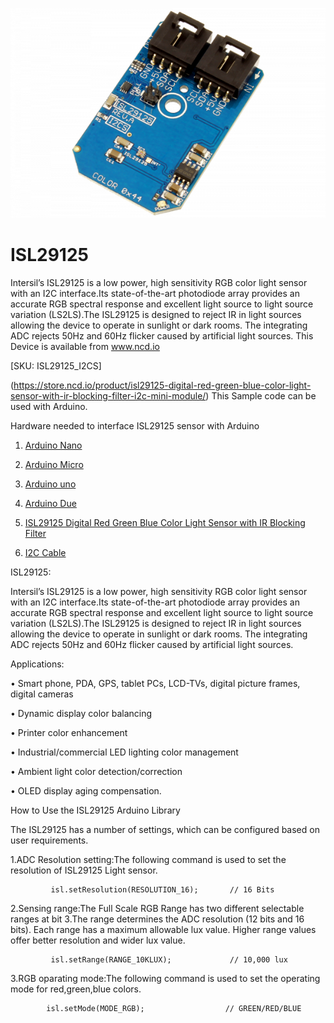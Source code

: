 
[![ISL29125](ISL29125_I2C.png)](https://store.ncd.io/product/isl29125-digital-red-green-blue-color-light-sensor-with-ir-blocking-filter-i2c-mini-module/)

# ISL29125

Intersil’s ISL29125 is a low power, high sensitivity RGB color light sensor with an I2C interface.Its state-of-the-art photodiode array provides an accurate RGB spectral response and excellent light source to light source variation (LS2LS).The ISL29125 is designed to reject IR in light sources allowing the device to operate in sunlight or dark rooms. The integrating ADC rejects 50Hz and 60Hz flicker caused by artificial light sources.
This Device is available from www.ncd.io 

[SKU: ISL29125_I2CS]

(https://store.ncd.io/product/isl29125-digital-red-green-blue-color-light-sensor-with-ir-blocking-filter-i2c-mini-module/)
This Sample code can be used with Arduino.

Hardware needed to interface ISL29125 sensor with Arduino

1. <a href="https://store.ncd.io/product/i2c-shield-for-arduino-nano/">Arduino Nano</a>

2. <a href="https://store.ncd.io/product/i2c-shield-for-arduino-micro-with-i2c-expansion-port/">Arduino Micro</a>

3. <a href="https://store.ncd.io/product/i2c-shield-for-arduino-uno/">Arduino uno</a>

4. <a href="https://store.ncd.io/product/dual-i2c-shield-for-arduino-due-with-modular-communications-interface/">Arduino Due</a>

5. <a href="https://store.ncd.io/product/isl29125-digital-red-green-blue-color-light-sensor-with-ir-blocking-filter-i2c-mini-module/">ISL29125 Digital Red Green Blue Color Light Sensor with IR Blocking Filter</a>

6. <a href="https://store.ncd.io/product/i%C2%B2c-cable/">I2C Cable</a>

ISL29125:

Intersil’s ISL29125 is a low power, high sensitivity RGB color light sensor with an I2C interface.Its state-of-the-art photodiode array provides an accurate RGB spectral response and excellent light source to light source variation (LS2LS).The ISL29125 is designed to reject IR in light sources allowing the device to operate in sunlight or dark rooms. The integrating ADC rejects 50Hz and 60Hz flicker caused by artificial light sources.

Applications:

• Smart phone, PDA, GPS, tablet PCs, LCD-TVs, digital picture frames, digital cameras

• Dynamic display color balancing

• Printer color enhancement

• Industrial/commercial LED lighting color management

• Ambient light color detection/correction

• OLED display aging compensation.

How to Use the ISL29125 Arduino Library

The ISL29125 has a number of settings, which can be configured based on user requirements.
          
1.ADC Resolution setting:The following command is used to set the resolution of ISL29125 Light sensor.

             isl.setResolution(RESOLUTION_16);       // 16 Bits
            
2.Sensing range:The Full Scale RGB Range has two different selectable ranges at bit 3.The range determines the ADC resolution (12 bits and 16 bits). Each range has a maximum allowable lux value. Higher range values offer better resolution and wider lux value.

             isl.setRange(RANGE_10KLUX);             // 10,000 lux
              
3.RGB oparating mode:The following command is used to set the operating mode for red,green,blue colors.          
              
            isl.setMode(MODE_RGB);                  // GREEN/RED/BLUE
              
